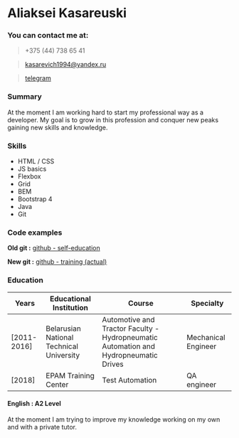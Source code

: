 # Aliaksei Kasareuski
### You can contact me at:

> +375 (44) 738 65 41

> kasarevich1994@yandex.ru

> [telegram](https://t.me/kasarevich)

### Summary

At the moment I am working hard to start my professional way as a developer. My goal is to grow in this profession and conquer new peaks gaining new skills and knowledge.

### Skills

*   HTML / CSS
*   JS basics
*   Flexbox
*   Grid
*   BEM
*   Bootstrap 4
*   Java
*   Git

### Code examples
 **Old git  :**  [github - self-education](https://github.com/kasarevich/)
 
 **New git :**  [github - training (actual)](https://github.com/alexkosarevski/)

### Education

|Years      |Educational Institution                 |Course                                                                                  |Specialty           |
|-----------|----------------------------------------|----------------------------------------------------------------------------------------|--------------------|
|[2011-2016]|Belarusian National Technical University| Automotive and Tractor Faculty - Hydropneumatic Automation and Hydropneumatic Drives   | Mechanical Engineer|
|[2018]     |EPAM Training Center                    |Test Automation                                                                         | QA engineer        |

####  English : A2 Level
At the moment I am trying to improve my knowledge working on my own and with a private tutor.